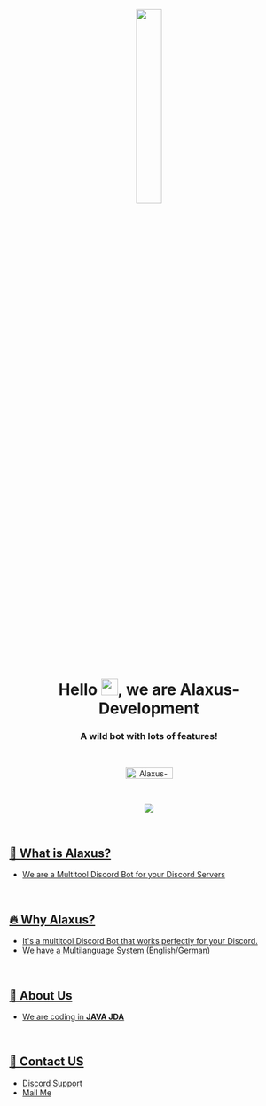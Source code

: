 <p align="center">
<a href="#"><img width="30%" height="auto" src="https://cdn.discordapp.com/attachments/985551183479463998/1001856009670758470/coding2.gif" height="175px"/></a>
</p>

<h1 align="center">Hello <img src="https://raw.githubusercontent.com/MartinHeinz/MartinHeinz/master/wave.gif" width="30px" height="30px">, we are Alaxus-Development</h1>
<h3 align="center">A wild bot with lots of features!</h3>

<br>

<p align="center">
    <a href="https://discord.gg/aSwtyvurw3"><img src="https://img.shields.io/badge/Discord-7488cd?style=for-the-badge&logo=discord&logoColor=white" alt="Alaxus-Development" width="85" height="20"/></a>
</p>
<br>
<p align="center">
  <a href="https://ko-fi.com/I3I8X62ML"><img src="https://ko-fi.com/img/githubbutton_sm.svg"/>
      </p>
<br>

## 🤔 What is Alaxus?
- We are a Multitool Discord Bot for your Discord Servers
<br/>

## 🔥 Why Alaxus?
- It's a multitool Discord Bot that works perfectly for your Discord.
- We have a Multilanguage System (English/German)
<br/>

## 🔎 About Us
- We are coding in **JAVA JDA**

<br/>

## 📝 Contact US
- [Discord Support](https://discord.gg/aSwtyvurw3)<br/>
- [Mail Me](mailto:info@alaxus.xyz)<br/><br/>

